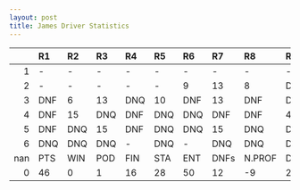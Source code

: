 ```yaml
---
layout: post 
title: James Driver Statistics
--- 
```


|     | R1   | R2   | R3   | R4   | R5   | R6   | R7   | R8     | R9   | R10   | R11   | R12   | Points   | Pos   |
|----:|:-----|:-----|:-----|:-----|:-----|:-----|:-----|:-------|:-----|:------|:------|:------|:---------|:------|
|   1 | -    | -    | -    | -    | -    | -    | -    | -      | -    | -     | -     | -     | nan      | nan   |
|   2 | -    | -    | -    | -    | -    | 9    | 13   | 8      | DNF  | DNQ   | 3     | 7     | 25.0     | 16.0  |
|   3 | DNF  | 6    | 13   | DNQ  | 10   | DNF  | 13   | DNF    | DNF  | DNQ   | DNQ   | 17    | 7.0      | 20.0  |
|   4 | DNF  | 15   | DNQ  | DNF  | DNQ  | DNQ  | DNF  | DNF    | 4    | DNQ   | 7     | 12    | 14.0     | 16.0  |
|   5 | DNF  | DNQ  | 15   | DNF  | DNQ  | DNQ  | 15   | DNQ    | DNF  | DNQ   | DNQ   | -     | 0.0      | 32.0  |
|   6 | DNQ  | DNQ  | DNQ  | -    | DNQ  | -    | DNQ  | DNQ    | DNQ  | DNQ   | -     | -     | 0.0      | 43.0  |
| nan | PTS  | WIN  | POD  | FIN  | STA  | ENT  | DNFs | N.PROF | DNQ  | %FIN  | PPR   | BST   | CHA      | RNK   |
|   0 | 46   | 0    | 1    | 16   | 28   | 50   | 12   | -9     | 22   | 57.14 | 0.92  | 3     | 0.0      | 32.0  |